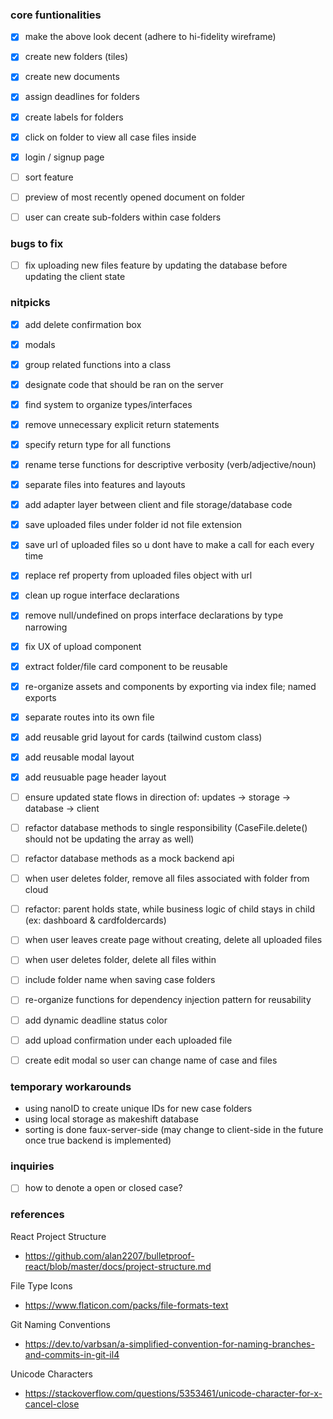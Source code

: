 ### core funtionalities
- [x] make the above look decent (adhere to hi-fidelity wireframe)
- [x] create new folders (tiles)
- [x] create new documents
- [x] assign deadlines for folders
- [x] create labels for folders
- [x] click on folder to view all case files inside
- [x] login / signup page
- [ ] sort feature
- [ ] preview of most recently opened document on folder
- [ ] user can create sub-folders within case folders


### bugs to fix
- [ ] fix uploading new files feature by updating the database before updating the client state


### nitpicks
- [x] add delete confirmation box
- [x] modals
- [x] group related functions into a class
- [x] designate code that should be ran on the server
- [x] find system to organize types/interfaces
- [x] remove unnecessary explicit return statements
- [x] specify return type for all functions
- [x] rename terse functions for descriptive verbosity (verb/adjective/noun)
- [x] separate files into features and layouts
- [x] add adapter layer between client and file storage/database code
- [x] save uploaded files under folder id not file extension
- [x] save url of uploaded files so u dont have to make a call for each every time
- [x] replace ref property from uploaded files object with url
- [x] clean up rogue interface declarations
- [x] remove null/undefined on props interface declarations by type narrowing
- [x] fix UX of upload component
- [x] extract folder/file card component to be reusable
- [x] re-organize assets and components by exporting via index file; named exports
- [x] separate routes into its own file
- [x] add reusable grid layout for cards (tailwind custom class)
- [x] add reusable modal layout
- [x] add reusuable page header layout
- [ ] ensure updated state flows in direction of: updates -> storage -> database -> client
- [ ] refactor database methods to single responsibility (CaseFile.delete() should not be updating the array as well)
- [ ] refactor database methods as a mock backend api
- [ ] when user deletes folder, remove all files associated with folder from cloud
- [ ] refactor: parent holds state, while business logic of child stays in child (ex: dashboard & cardfoldercards)
- [ ] when user leaves create page without creating, delete all uploaded files
- [ ] when user deletes folder, delete all files within
- [ ] include folder name when saving case folders
- [ ] re-organize functions for dependency injection pattern for reusability
- [ ] add dynamic deadline status color
- [ ] add upload confirmation under each uploaded file
- [ ] create edit modal so user can change name of case and files


### temporary workarounds
- using nanoID to create unique IDs for new case folders
- using local storage as makeshift database
- sorting is done faux-server-side (may change to client-side in the future once true backend is implemented)


### inquiries
 - [ ] how to denote a open or closed case?


### references
React Project Structure
 - https://github.com/alan2207/bulletproof-react/blob/master/docs/project-structure.md

File Type Icons
 - https://www.flaticon.com/packs/file-formats-text

Git Naming Conventions
 - https://dev.to/varbsan/a-simplified-convention-for-naming-branches-and-commits-in-git-il4

Unicode Characters
 - https://stackoverflow.com/questions/5353461/unicode-character-for-x-cancel-close